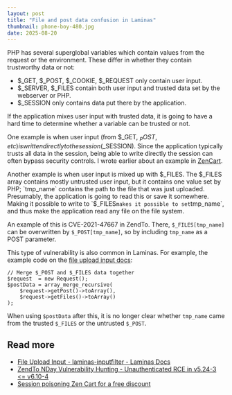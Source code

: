 ```yaml
---
layout: post
title: "File and post data confusion in Laminas"
thumbnail: phone-boy-480.jpg
date: 2025-08-20
---
```


PHP has several superglobal variables which contain values from the request or the environment. These differ in whether they contain trustworthy data or not:

* $_GET, $_POST, $_COOKIE, $_REQUEST only contain user input.
* $_SERVER, $_FILES contain both user input and trusted data set by the webserver or PHP.
* $_SESSION only contains data put there by the application.

If the application mixes user input with trusted data, it is going to have a hard time to determine whether a variable can be trusted or not.

One example is when user input (from $_GET, $_POST, etc) is written directly to the session ($_SESSION). Since the application typically trusts all data in the session, being able to write directly the session can often bypass security controls. I wrote earlier about an example in [ZenCart](https://www.securify.nl/en/blog/session-poisoning-zen-cart-for-a-free-discount/).

Another example is when user input is mixed up with $_FILES. The $_FILES array contains mostly untrusted user input, but it contains one value set by PHP; `tmp_name` contains the path to the file that was just uploaded. Presumably, the application is going to read this or save it somewhere. Making it possible to write to `$_FILES` makes it possible to set `tmp_name`, and thus make the application read any file on the file system.

An example of this is CVE-2021-47667 in ZendTo. There, `$_FILES[tmp_name]` can be overwritten by `$_POST[tmp_name]`, so by including `tmp_name` as a POST parameter.

This type of vulnerability is also common in Laminas. For example, the example code on the [file upload input docs](https://docs.laminas.dev/laminas-inputfilter/v2/file-input/):

```
// Merge $_POST and $_FILES data together
$request  = new Request();
$postData = array_merge_recursive(
    $request->getPost()->toArray(),
    $request->getFiles()->toArray()
);
```

When using `$postData` after this, it is no longer clear whether `tmp_name` came from the trusted `$_FILES` or the untrusted `$_POST`.

## Read more

* [File Upload Input - laminas-inputfilter - Laminas Docs](https://docs.laminas.dev/laminas-inputfilter/v2/file-input/)
* [ZendTo NDay Vulnerability Hunting - Unauthenticated RCE in v5.24-3 <= v6.10-4](https://projectblack.io/blog/zendto-nday-vulnerabilities/)
* [Session poisoning Zen Cart for a free discount](https://www.securify.nl/en/blog/session-poisoning-zen-cart-for-a-free-discount/)
